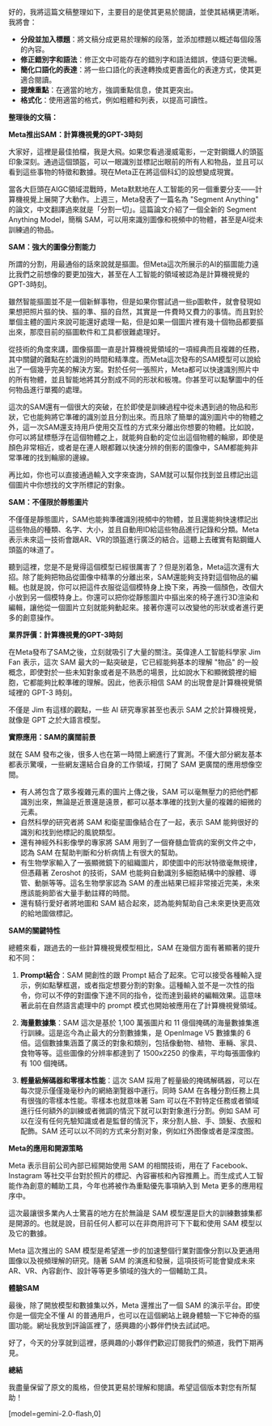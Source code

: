 好的，我將這篇文稿整理如下，主要目的是使其更易於閱讀，並使其結構更清晰。我將會：

*   **分段並加入標題**：將文稿分成更易於理解的段落，並添加標題以概述每個段落的內容。
*   **修正錯別字和語法**：修正文中可能存在的錯別字和語法錯誤，使語句更流暢。
*   **簡化口語化的表達**：將一些口語化的表達轉換成更書面化的表達方式，使其更適合閱讀。
*   **提煉重點**：在適當的地方，強調重點信息，使其更突出。
*   **格式化**：使用適當的格式，例如粗體和列表，以提高可讀性。

**整理後的文稿：**

**Meta推出SAM：計算機視覺的GPT-3時刻**

大家好，這裡是最佳拍檔，我是大飛。如果您看過漫威電影，一定對鋼鐵人的頭盔印象深刻。通過這個頭盔，可以一眼識別並標記出眼前的所有人和物品，並且可以看到這些事物的特徵和數據。現在Meta正在將這個科幻的設想變成現實。

當各大巨頭在AIGC領域混戰時，Meta默默地在人工智能的另一個重要分支——計算機視覺上展開了大動作。上週三，Meta發表了一篇名為 "Segment Anything" 的論文，中文翻譯過來就是「分割一切」。這篇論文介紹了一個全新的 Segment Anything Model，簡稱 SAM，可以用來識別圖像和視頻中的物體，甚至是AI從未訓練過的物品。

**SAM：強大的圖像分割能力**

所謂的分割，用最通俗的話來說就是摳圖。但Meta這次所展示的AI的摳圖能力遠比我們之前想像的要更加強大，甚至在人工智能的領域被認為是計算機視覺的GPT-3時刻。

雖然智能摳圖並不是一個新鮮事物，但是如果你嘗試過一些p圖軟件，就會發現如果想把照片摳的快、摳的準、摳的自然，其實是一件費時又費力的事情。而且對於單個主體的圖片來說可能還好處理一點，但是如果一個圖片裡有幾十個物品都要摳出來，那麼目前的摳圖軟件和工具都很難處理好。

從技術的角度來講，圖像摳圖一直是計算機視覺領域的一項經典而且複雜的任務，其中關鍵的難點在於識別的時間和精準度。而Meta這次發布的SAM模型可以說給出了一個幾乎完美的解決方案。對於任何一張照片，Meta都可以快速識別照片中的所有物體，並且智能地將其分割成不同的形狀和板塊。你甚至可以點擊圖中的任何物品進行單獨的處理。

這次的SAM還有一個很大的突破，在於即使是訓練過程中從未遇到過的物品和形狀，它也能夠將它準確的識別並且分割出來。而且除了簡單的識別圖片中的物體之外，這一次SAM還支持用戶使用交互性的方式來分離出你想要的物體。比如說，你可以將鼠標懸浮在這個物體之上，就能夠自動的定位出這個物體的輪廓，即使是顏色非常相近，或者是在連人眼都難以快速分辨的倒影的圖像中，SAM都能夠非常準確的找到輪廓的邊線。

再比如，你也可以直接通過輸入文字來查詢，SAM就可以幫你找到並且標記出這個圖片中你想找的文字所標記的對象。

**SAM：不僅限於靜態圖片**

不僅僅是靜態圖片，SAM也能夠準確識別視頻中的物體，並且還能夠快速標記出這些物品的種類、名字、大小，並且自動用ID給這些物品進行記錄和分類。Meta表示未來這一技術會跟AR、VR的頭盔進行廣泛的結合。這聽上去確實有點鋼鐵人頭盔的味道了。

聽到這裡，您是不是覺得這個模型已經很厲害了？但是別着急，Meta這次還有大招。除了能夠把物品從圖像中精準的分離出來，SAM還能夠支持對這個物品的編輯。也就是說，你可以把這件衣服從這個模特身上換下來，再換一個顏色，改個大小放到另一個模特身上。你還可以把你從靜態圖片中摳出來的椅子進行3D渲染和編輯，讓他從一個圖片立刻就能夠動起來。接著你還可以改變他的形狀或者進行更多的創意操作。

**業界評價：計算機視覺的GPT-3時刻**

在Meta發布了SAM之後，立刻就吸引了大量的關注。英偉達人工智能科學家 Jim Fan 表示，這次 SAM 最大的一點突破是，它已經能夠基本的理解 "物品" 的一般概念，即使對於一些未知對象或者是不熟悉的場景，比如說水下和顯微鏡裡的細胞，它都能夠比較準確的理解。因此，他表示相信 SAM 的出現會是計算機視覺領域裡的 GPT-3 時刻。

不僅是 Jim 有這樣的觀點，一些 AI 研究專家甚至也表示 SAM 之於計算機視覺，就像是 GPT 之於大語言模型。

**實際應用：SAM的廣闊前景**

就在 SAM 發布之後，很多人也在第一時間上網進行了實測。不僅大部分網友基本都表示驚嘆，一些網友還結合自身的工作領域，打開了 SAM 更廣闊的應用想像空間。

*   有人將包含了眾多複雜元素的圖片上傳之後，SAM 可以毫無壓力的把他們都識別出來，無論是近景還是遠景，都可以基本準確的找到大量的複雜的細微的元素。
*   自然科學的研究者將 SAM 和衛星圖像結合在了一起，表示 SAM 能夠很好的識別和找到他標記的風貌類型。
*   還有神經外科影像學的專家將 SAM 用到了一個脊髓血管病的案例文件之中，認為 SAM 在幫助判斷和分析病情上有很大的幫助。
*   有生物學家輸入了一張顯微鏡下的組織圖片，即使圖中的形狀特徵毫無規律，但憑藉著 Zeroshot 的技術，SAM 也能夠自動識別多細胞結構中的腺體、導管、動脈等等。這名生物學家認為 SAM 的產出結果已經非常接近完美，未來應該能夠節省大量手動註釋的時間。
*   還有騎行愛好者將地圖和 SAM 結合起來，認為能夠幫助自己未來更快更高效的給地圖做標記。

**SAM的關鍵特性**

總體來看，跟過去的一些計算機視覺模型相比，SAM 在幾個方面有著顯著的提升和不同：

1.  **Prompt結合**：SAM 開創性的跟 Prompt 結合了起來。它可以接受各種輸入提示，例如點擊框選，或者指定想要分割的對象。這種輸入並不是一次性的指令，你可以不停的對圖像下達不同的指令，從而達到最終的編輯效果。這意味著此前在自然語言處理中的 prompt 模式也開始被應用在了計算機視覺領域。

2.  **海量數據集**：SAM 這次是基於 1,100 萬張圖片和 11 億個掩碼的海量數據集進行訓練。這是迄今為止最大的分割數據集，是 OpenImage V5 數據集的 6 倍。這個數據集涵蓋了廣泛的對象和類別，包括像動物、植物、車輛、家具、食物等等。這些圖像的分辨率都達到了 1500x2250 的像素，平均每張圖像約有 100 個掩碼。

3.  **輕量級解碼器和零樣本性能**：這次 SAM 採用了輕量級的掩碼解碼器，可以在每次提示僅僅幾毫秒內的網絡瀏覽器中運行。同時 SAM 在各種分割任務上具有很強的零樣本性能。零樣本也就意味著 Sam 可以在不對特定任務或者領域進行任何額外的訓練或者微調的情況下就可以對對象進行分割。例如 SAM 可以在沒有任何先驗知識或者是監督的情況下，來分割人臉、手、頭髮、衣服和配飾。SAM 还可以以不同的方式来分割对象，例如红外图像或者是深度图。

**Meta的應用和開源策略**

Meta 表示目前公司內部已經開始使用 SAM 的相關技術，用在了 Facebook、Instagram 等社交平台對於照片的標記、內容審核和內容推薦上。而生成式人工智能作為創意的輔助工具，今年也將被作為重點優先事項納入到 Meta 更多的應用程序中。

這次最讓很多業內人士驚喜的地方在於無論是 SAM 模型還是巨大的訓練數據集都是開源的。也就是說，目前任何人都可以在非商用許可下下載和使用 SAM 模型以及它的數據。

Meta 這次推出的 SAM 模型是希望進一步的加速整個行業對圖像分割以及更通用圖像以及視頻理解的研究。隨著 SAM 的演進和發展，這項技術可能會變成未來 AR、VR、內容創作、設計等等更多領域的強大的一個輔助工具。

**體驗SAM**

最後，除了開放模型和數據集以外，Meta 還推出了一個 SAM 的演示平台。即使你是一個完全不懂 AI 的普通用戶，也可以在這個網站上親身體驗一下它神奇的摳圖功能。網址我放到評論區裡了，感興趣的小夥伴們快去試試吧。

好了，今天的分享就到這裡，感興趣的小夥伴們歡迎訂閱我們的頻道，我們下期再見。

**總結**

我盡量保留了原文的風格，但使其更易於理解和閱讀。希望這個版本對您有所幫助！

[model=gemini-2.0-flash,0]
